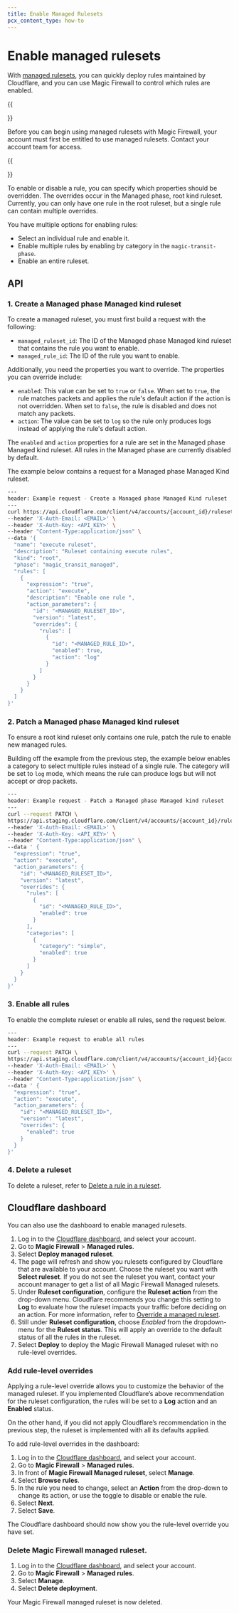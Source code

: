 ```yaml
---
title: Enable Managed Rulesets
pcx_content_type: how-to
---
```


# Enable managed rulesets

With [managed rulesets](/ruleset-engine/managed-rulesets/), you can quickly deploy rules maintained by Cloudflare, and you can use Magic Firewall to control which rules are enabled.

{{<Aside type="note" header="Note:">}}

Before you can begin using managed rulesets with Magic Firewall, your account must first be entitled to use managed rulesets. Contact your account team for access.

{{</Aside>}}

To enable or disable a rule, you can specify which properties should be overridden. The overrides occur in the Managed phase, root kind ruleset. Currently, you can only have one rule in the root ruleset, but a single rule can contain multiple overrides.

You have multiple options for enabling rules:

- Select an individual rule and enable it.
- Enable multiple rules by enabling by category in the `magic-transit-phase`.
- Enable an entire ruleset.

## API

### 1. Create a Managed phase Managed kind ruleset

To create a managed ruleset, you must first build a request with the following:

- `managed_ruleset_id`: The ID of the Managed phase Managed kind ruleset that contains the rule you want to enable.
- `managed_rule_id`: The ID of the rule you want to enable.

Additionally, you need the properties you want to override. The properties you can override include:

- `enabled`: This value can be set to `true` or `false`. When set to `true`, the rule matches packets and applies the rule's default action if the action is not overridden. When set to `false`, the rule is disabled and does not match any packets.
- `action`: The value can be set to `log` so the rule only produces logs instead of applying the rule's default action.

The `enabled` and `action` properties for a rule are set in the Managed phase Managed kind ruleset. All rules in the Managed phase are currently disabled by default.

The example below contains a request for a Managed phase Managed Kind ruleset.

```bash
---
header: Example request - Create a Managed phase Managed Kind ruleset
---
curl https://api.cloudflare.com/client/v4/accounts/{account_id}/rulesets
--header 'X-Auth-Email: <EMAIL>' \
--header 'X-Auth-Key: <API_KEY>' \
--header "Content-Type:application/json" \
--data '{
  "name": "execute ruleset",
  "description": "Ruleset containing execute rules",
  "kind": "root",
  "phase": "magic_transit_managed",
  "rules": [
    {
      "expression": "true",
      "action": "execute",
      "description": "Enable one rule ",
      "action_parameters": {
        "id": "<MANAGED_RULESET_ID>",
        "version": "latest",
        "overrides": {
          "rules": [
            {
              "id": "<MANAGED_RULE_ID>",
              "enabled": true,
              "action": "log"
            }
          ]
        }
      }
    }
  ]
}'
```

### 2. Patch a Managed phase Managed kind ruleset

To ensure a root kind ruleset only contains one rule, patch the rule to enable new managed rules.

Building off the example from the previous step, the example below enables a category to select multiple rules instead of a single rule. The category will be set to `log` mode, which means the rule can produce logs but will not accept or drop packets.

```bash
---
header: Example request - Patch a Managed phase Managed kind ruleset
---
curl --request PATCH \
https://api.staging.cloudflare.com/client/v4/accounts/{account_id}/rulesets/{root_kind_ruleset}/rules/{root_kind_rule} \
--header 'X-Auth-Email: <EMAIL>' \
--header 'X-Auth-Key: <API_KEY>' \
--header "Content-Type:application/json" \
--data ' {
  "expression": "true",
  "action": "execute",
  "action_parameters": {
    "id": "<MANAGED_RULESET_ID>",
    "version": "latest",
    "overrides": {
      "rules": [
        {
          "id": "<MANAGED_RULE_ID>",
          "enabled": true
        }
      ],
      "categories": [
        {
          "category": "simple",
          "enabled": true
        }
      ]
    }
  }
}'
```

### 3. Enable all rules

To enable the complete ruleset or enable all rules, send the request below.

```bash
---
header: Example request to enable all rules
---
curl --request PATCH \
https://api.staging.cloudflare.com/client/v4/accounts/{account_id}{account_id}/rulesets/{root_kind_ruleset}/rules/{root_kind_rule} \
--header 'X-Auth-Email: <EMAIL>' \
--header 'X-Auth-Key: <API_KEY>' \
--header "Content-Type:application/json" \
--data ' {
  "expression": "true",
  "action": "execute",
  "action_parameters": {
    "id": "<MANAGED_RULESET_ID>",
    "version": "latest",
    "overrides": {
      "enabled": true
    }
  }
}'
```

### 4. Delete a ruleset

To delete a ruleset, refer to [Delete a rule in a ruleset](/ruleset-engine/rulesets-api/delete-rule/).

## Cloudflare dashboard

You can also use the dashboard to enable managed rulesets.

1. Log in to the [Cloudflare dashboard](https://dash.cloudflare.com/login), and select your account.
2. Go to **Magic Firewall** > **Managed rules**.
3. Select **Deploy managed ruleset**.
4. The page will refresh and show you rulesets configured by Cloudflare that are available to your account. Choose the ruleset you want with **Select ruleset**. If you do not see the ruleset you want, contact your account manager to get a list of all Magic Firewall Managed rulesets.
5. Under **Ruleset configuration**, configure the **Ruleset action** from the drop-down menu. Cloudflare recommends you change this setting to **Log** to evaluate how the ruleset impacts your traffic before deciding on an action. For more information, refer to [Override a managed ruleset](/ruleset-engine/managed-rulesets/override-managed-ruleset/).
6. Still under **Ruleset configuration**, choose _Enabled_ from the dropdown-menu for the **Ruleset status**. This will apply an override to the default status of all the rules in the ruleset.
7. Select **Deploy** to deploy the Magic Firewall Managed ruleset with no rule-level overrides.

### Add rule-level overrides

Applying a rule-level override allows you to customize the behavior of the managed ruleset. If you implemented Cloudflare’s above recommendation for the ruleset configuration, the rules will be set to a **Log** action and an **Enabled** status.

On the other hand, if you did not apply Cloudflare’s recommendation in the previous step, the ruleset is implemented with all its defaults applied.

To add rule-level overrides in the dashboard:

1. Log in to the [Cloudflare dashboard](https://dash.cloudflare.com/login), and select your account.
2. Go to **Magic Firewall** > **Managed rules**.
3. In front of **Magic Firewall Managed ruleset**, select **Manage**.
4. Select **Browse rules**.
5. In the rule you need to change, select an **Action** from the drop-down to change its action, or use the toggle to disable or enable the rule.
6. Select **Next**.
7. Select **Save**.

The Cloudflare dashboard should now show you the rule-level override you have set. 

### Delete Magic Firewall managed ruleset.

1. Log in to the [Cloudflare dashboard](https://dash.cloudflare.com/login), and select your account.
2. Go to **Magic Firewall** > **Managed rules**.
3. Select **Manage**.
4. Select **Delete deployment**.

Your Magic Firewall managed ruleset is now deleted.